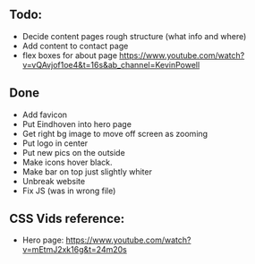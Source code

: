 ## Todo: 
* Decide content pages rough structure (what info and where)
* Add content to contact page
* flex boxes for about page https://www.youtube.com/watch?v=vQAvjof1oe4&t=16s&ab_channel=KevinPowell 


## Done
* Add favicon
* Put Eindhoven into hero page
* Get right bg image to move off screen as zooming
* Put logo in center
* Put new pics on the outside
* Make icons hover black.
* Make bar on top just slightly whiter
* Unbreak website
* Fix JS (was in wrong file)

## CSS Vids reference:
* Hero page: https://www.youtube.com/watch?v=mEtmJ2xk16g&t=24m20s